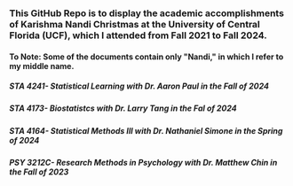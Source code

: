 ### This GitHub Repo is to display the academic accomplishments of Karishma Nandi Christmas at the University of Central Florida (UCF), which I attended from Fall 2021 to Fall 2024.
#### To Note: Some of the documents contain only "Nandi," in which I refer to my middle name.

##### STA 4241- Statistical Learning with Dr. Aaron Paul in the Fall of 2024 
##### STA 4173- Biostatistcs with Dr. Larry Tang in the Fal of 2024
##### STA 4164- Statistical Methods III with Dr. Nathaniel Simone in the Spring of 2024
##### PSY 3212C- Research Methods in Psychology with Dr. Matthew Chin in the Fall of 2023
